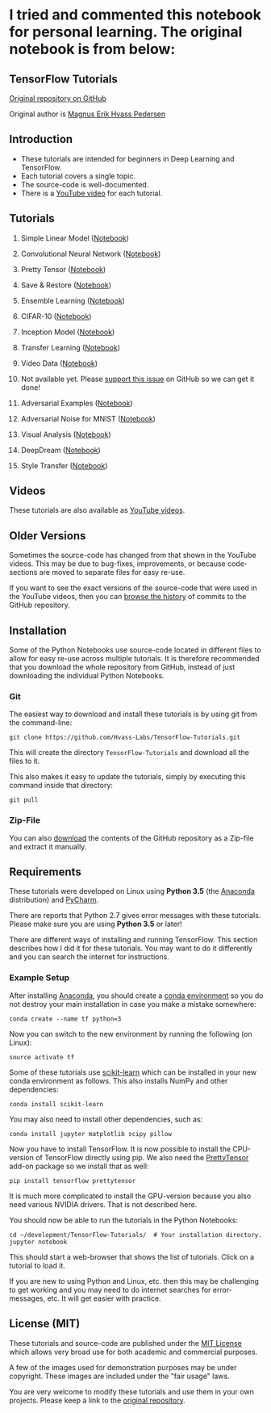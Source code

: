 # I tried and commented this notebook for personal learning. The original notebook is from below:


## TensorFlow Tutorials

[Original repository on GitHub](https://github.com/Hvass-Labs/TensorFlow-Tutorials)

Original author is [Magnus Erik Hvass Pedersen](http://www.hvass-labs.org)

## Introduction

* These tutorials are intended for beginners in Deep Learning and TensorFlow.
* Each tutorial covers a single topic.
* The source-code is well-documented.
* There is a [YouTube video](https://www.youtube.com/playlist?list=PL9Hr9sNUjfsmEu1ZniY0XpHSzl5uihcXZ) for each tutorial.

## Tutorials

1. Simple Linear Model ([Notebook](https://github.com/Hvass-Labs/TensorFlow-Tutorials/blob/master/01_Simple_Linear_Model.ipynb))

2. Convolutional Neural Network ([Notebook](https://github.com/Hvass-Labs/TensorFlow-Tutorials/blob/master/02_Convolutional_Neural_Network.ipynb))

3. Pretty Tensor ([Notebook](https://github.com/Hvass-Labs/TensorFlow-Tutorials/blob/master/03_PrettyTensor.ipynb))

4. Save & Restore ([Notebook](https://github.com/Hvass-Labs/TensorFlow-Tutorials/blob/master/04_Save_Restore.ipynb))

5. Ensemble Learning ([Notebook](https://github.com/Hvass-Labs/TensorFlow-Tutorials/blob/master/05_Ensemble_Learning.ipynb))

6. CIFAR-10 ([Notebook](https://github.com/Hvass-Labs/TensorFlow-Tutorials/blob/master/06_CIFAR-10.ipynb))

7. Inception Model ([Notebook](https://github.com/Hvass-Labs/TensorFlow-Tutorials/blob/master/07_Inception_Model.ipynb))

8. Transfer Learning ([Notebook](https://github.com/Hvass-Labs/TensorFlow-Tutorials/blob/master/08_Transfer_Learning.ipynb))

9. Video Data ([Notebook](https://github.com/Hvass-Labs/TensorFlow-Tutorials/blob/master/09_Video_Data.ipynb))

10. Not available yet. Please [support this issue](https://github.com/tensorflow/tensorflow/issues/5036) on GitHub so we can get it done!

11. Adversarial Examples ([Notebook](https://github.com/Hvass-Labs/TensorFlow-Tutorials/blob/master/11_Adversarial_Examples.ipynb))

12. Adversarial Noise for MNIST ([Notebook](https://github.com/Hvass-Labs/TensorFlow-Tutorials/blob/master/12_Adversarial_Noise_MNIST.ipynb))

13. Visual Analysis ([Notebook](https://github.com/Hvass-Labs/TensorFlow-Tutorials/blob/master/13_Visual_Analysis.ipynb))

14. DeepDream ([Notebook](https://github.com/Hvass-Labs/TensorFlow-Tutorials/blob/master/14_DeepDream.ipynb))

15. Style Transfer ([Notebook](https://github.com/Hvass-Labs/TensorFlow-Tutorials/blob/master/15_Style_Transfer.ipynb))

## Videos

These tutorials are also available as [YouTube videos](https://www.youtube.com/playlist?list=PL9Hr9sNUjfsmEu1ZniY0XpHSzl5uihcXZ).

## Older Versions

Sometimes the source-code has changed from that shown in the YouTube videos. This may be due to
bug-fixes, improvements, or because code-sections are moved to separate files for easy re-use.

If you want to see the exact versions of the source-code that were used in the YouTube videos,
then you can [browse the history](https://github.com/Hvass-Labs/TensorFlow-Tutorials/commits/master)
of commits to the GitHub repository.

## Installation

Some of the Python Notebooks use source-code located in different files to allow for easy re-use
across multiple tutorials. It is therefore recommended that you download the whole repository
from GitHub, instead of just downloading the individual Python Notebooks.

### Git

The easiest way to download and install these tutorials is by using git from the command-line:

    git clone https://github.com/Hvass-Labs/TensorFlow-Tutorials.git

This will create the directory `TensorFlow-Tutorials` and download all the files to it.

This also makes it easy to update the tutorials, simply by executing this command inside that directory:

    git pull

### Zip-File

You can also [download](https://github.com/Hvass-Labs/TensorFlow-Tutorials/archive/master.zip)
the contents of the GitHub repository as a Zip-file and extract it manually.

## Requirements

These tutorials were developed on Linux using **Python 3.5** (the [Anaconda](https://www.continuum.io/downloads) distribution) and [PyCharm](https://www.jetbrains.com/pycharm/).

There are reports that Python 2.7 gives error messages with these tutorials. Please make sure you are using **Python 3.5** or later!

There are different ways of installing and running TensorFlow. This section describes how I did it
for these tutorials. You may want to do it differently and you can search the internet for instructions.

### Example Setup

After installing [Anaconda](https://www.continuum.io/downloads), you should create a [conda environment](http://conda.pydata.org/docs/using/envs.html)
so you do not destroy your main installation in case you make a mistake somewhere:

    conda create --name tf python=3

Now you can switch to the new environment by running the following (on Linux):

    source activate tf

Some of these tutorials use [scikit-learn](http://scikit-learn.org/stable/install.html)
which can be installed in your new conda environment as follows. This also installs
NumPy and other dependencies:

    conda install scikit-learn

You may also need to install other dependencies, such as:

    conda install jupyter matplotlib scipy pillow

Now you have to install TensorFlow. It is now possible to install the CPU-version of TensorFlow
directly using pip. We also need the [PrettyTensor](https://github.com/google/prettytensor)
add-on package so we install that as well:

    pip install tensorflow prettytensor

It is much more complicated to install the GPU-version because you also need various NVIDIA drivers.
That is not described here.

You should now be able to run the tutorials in the Python Notebooks:

    cd ~/development/TensorFlow-Tutorials/  # Your installation directory.
    jupyter notebook

This should start a web-browser that shows the list of tutorials. Click on a tutorial to load it.

If you are new to using Python and Linux, etc. then this may be challenging
to get working and you may need to do internet searches for error-messages, etc.
It will get easier with practice.

## License (MIT)

These tutorials and source-code are published under the [MIT License](https://github.com/Hvass-Labs/TensorFlow-Tutorials/blob/master/LICENSE)
which allows very broad use for both academic and commercial purposes.

A few of the images used for demonstration purposes may be under copyright. These images are included under the "fair usage" laws.

You are very welcome to modify these tutorials and use them in your own projects.
Please keep a link to the [original repository](https://github.com/Hvass-Labs/TensorFlow-Tutorials).

